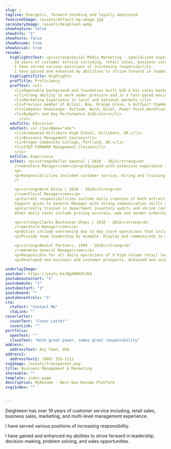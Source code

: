 ```yaml
---
slug: /
tagline: Energetic, forward-thinking and loyally dedicated
featuredImage: /assets/default-og-image.jpg
secondaryImage: /assets/deighleen.webp
showFeature: false
showInfo: "1"
showPosts: false
showResume: true
showSocial: true
resume:
  highlightsText: <p><strong>Social Media Marketing - specialized experience leading PPC and SEO marketing strategies.</strong></p><p>
    19 years of customer service including, retail sales, business sales, marketing, and multi-level management experience.
    I have served various positions of increasing responsibility.
    I have gained and enhanced my abilities to strive forward in leadership, decision-making, problem solving, and sales opportunities.</p>
  highlightsTitle: Highlights
  profTitle: Proficiency
  profText: <ul>
    <li>Reputable background and foundation built b2b & b2c sales background.</li>
    </li>trong ability to work under pressure and in a fast-paced environment.</li>
    <li>Marketing Experience in local and national markets.</li>
    <li>Previous member of Biloxi, Bay, Orange Grove, & Gulfport Chambers. Civic Leader 2005.</li>
    <li>Computer Knowledge- Outlook, Word, Excel, Power Point,WorkFlow1, IQ Matrix, Sta!Works, ADP, and M.A.X. (Payroll & Scheduling).</li>
    <li>Budgets and Key Performance Indicators</li>
      </ul>
  eduTitle: Education
  eduText: <ul className="edu">
    <li>Graduated Hillsboro High School, Hillsboro, OR.</li>
    <li>Business Management Courses</li>
    <li>Oregon Community College, Portland, OR.</li>
    <li>STEP FORWARD Management Classes</li>
    </ul>
  exTitle: Experience
  exText: <p><strong>Dollar General | 2018 - 2021</strong><br
    /><em>Store Manager</em></p><p>Equipped with extensive experience in retail management and sales. Employs excellent leadership skills and multi-tasking strengths. Well versed in all aspects of running a high-end store, including opening and closing procedures, banking, merchandising and recruiting.
    <p>
    <p>Responsibilities included customer service, hiring and training of sta!, opening/closing of store, cash and shrink management, P&L management, sales growth, vendor relations, ad sets, planner sets, and POG sets.</p><br
    />

    <p><strong>Winn Dixie | 2016 - 2018</strong><br
    /><em>Floral Manager</em></p>
    <p>Current responsibilities include daily creation of both attractive and profitable arrangements.
    Support given to General Manager with strong communication skills and strategic product merchandising.</p>
    <p>Currently trained in department inventory audits and shrink control using T.P.R methods.
    Other daily tasks include pricing accuracy, web and vendor ordering and knowledge of produce department procedures and expectations.</p>

    <p><strong>Clarks Bostonian Shoes | 2010 - 2016</strong><br
    /><em>Store Manager</em></p>
    <p>Duties include overseeing day to day store operations that include, hiring, and coaching, analyzing sales, setting store goals, and achieving sales budgets.</p>
    <p>Provide team leadership by example. Display and communicate to my team, “World Class Service,” at all times to every guest, every day. Identify, prioritize, and delegate workloads. Ensure that all daily, weekly, and monthly store reports are met at deadline.</p>

    <p><strong>Nextel Partners, 1999 - 2010</strong><br
    /><em>Area General Manager</em></p>
    <p>Responsible for all daily operations of 9 high volume retail locations & B2B Sales Team. Trained retail associates and business sales consultants. </p>
    <p>Developed new business and customer prospects. Achieved and surpassed sales goals with Retail locations and with B2B customers for 6 consecutive years. Developed high standards of public relations and networking strategies to acquire new and retain existing accounts.</p>
    
underlayImage: 
youtuber: https://youtu.be/WgXN0kO1JEA
youtubeautostart: "1"
youtubemute: "1"
youtubestart: "1"
youtubeend: ""
youtubecontrols: "1"
cta:
  ctaText: "Contact Me"
  ctaLink: ""
coverletter:
  coverText: "Cover Letter"
  coverLink: ""
portfolio:
  openText: ""
  closeText: "With great power, comes great responsibility"
address:
  addressText: Any Town, USA
address2:
  addressText2: (888) 555-1212
svgImage: /assets/transparent.png
title: Business Management & Marketing
shareable: ""
template: index-page
description: MyResume - Next-Gen Resume Platform
svgzindex: ""


---
```

Deighleem has over 19 years of customer service including, retail sales, business sales, marketing, and multi-level management experience.

I have served various positions of increasing responsibility.

I have gained and enhanced my abilities to strive forward in leadership, decision-making, problem solving, and sales opportunities.

<!-- <blockquote style=" text-align: left; border-radius: 12px;font-size: clamp(1.5rem, 1.4vw, 2.8rem); "><div style="padding: 2rem 10% 0px;">A plain text resume, also known as an ASCII resume, is a resume written in a plain text file format (.txt). This means it has no special formatting like colors, special lines or multiple columns.</div><div class="logofirst" style="text-align: right; margin: 2rem 30% 0px 0px; filter: none;"></div></blockquote> -->

<!-- /assets/samples/blue-edges.png -->

<!-- https://youtu.be/2_Noj7lS-tM -->
